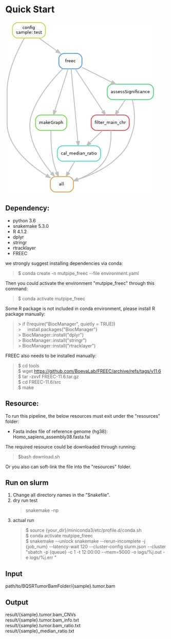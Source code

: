 # Quick Start 
![avatar](https://github.com/douymLab/mutpipe/blob/main/FREEC/dag.png)
## Dependency:  
- python 3.6
- snakemake 5.3.0
- R 4.1.2
- dplyr
- stringr
- rtracklayer
- FREEC

we strongly suggest installing dependencies via conda:

  > $ conda create -n mutpipe_freec --file environment.yaml

Then you could activate the environment "mutpipe_freec" through this command:
 
  > $ conda activate mutpipe_freec

Some R package is not included in conda environment, please install R package manually:

  > \> if (!require("BiocManager", quietly = TRUE))   
  > \> &nbsp;&nbsp;&nbsp;&nbsp;install.packages("BiocManager")   
  > \> BiocManager::install("dplyr")   
  > \> BiocManager::install("stringr")   
  > \> BiocManager::install("rtracklayer")   

FREEC also needs to be installed manually:

  > $ cd tools   
  > $ wget https://github.com/BoevaLab/FREEC/archive/refs/tags/v11.6   
  > $ tar -zxvf FREEC-11.6.tar.gz   
  > $ cd FREEC-11.6/src   
  > $ make   

## Resource:
To run this pipeline, the below resources must exit under the "resources" folder:
- Fasta index file of reference genome (hg38): Homo_sapiens_assembly38.fasta.fai

The required resource could be downloaded through running:

> $bash download.sh

 Or you also can soft-link the file into the "resources" folder.

## Run on slurm

1. Change all directory names in the "Snakefile".
2. dry run test
    > snakemake -np
3. actual run
    > \$ source {your_dir}/miniconda3/etc/profile.d/conda.sh  
    > \$ conda activate mutpipe_freec  
    > \$ snakemake --unlock snakemake --rerun-incomplete -j {job_num} --latency-wait 120 --cluster-config slurm.json --cluster "sbatch -p {queue} -c 1 -t 12:00:00 --mem=5000 -o logs/%j.out -e logs/%j.err "

## Input
path/to/BQSRTumorBamFolder/{sample}.tumor.bam
## Output
result/{sample}.tumor.bam_CNVs   
result/{sample}.tumor.bam_info.txt   
result/{sample}.tumor.bam_ratio.txt   
result/{sample}_median_ratio.txt   
